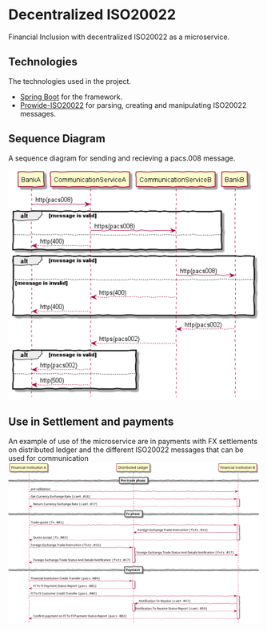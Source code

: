 # Decentralized ISO20022
Financial Inclusion with decentralized ISO20022 as a microservice.

## Technologies

The technologies used in the project. 
- [Spring Boot](https://github.com/spring-projects/spring-boot) for the framework.
- [Prowide-ISO20022](https://github.com/prowide/prowide-iso20022) for parsing, creating and manipulating ISO20022 messages.

## Sequence Diagram
A sequence diagram for sending and recieving a pacs.008 message.

![Image of the sequence diagram](images/sequence-diagram-01.png)

## Use in Settlement and payments
An example of use of the microservice are in payments with FX settlements on distributed ledger and the different ISO20022 messages that can be used for communication
![Image of the sequence diagram](images/sequence-diagram-02.png)
